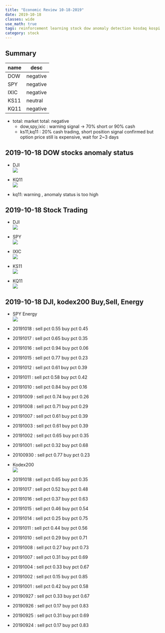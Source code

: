 ```yaml
---
title: "Economic Review 10-18-2019"
date: 2019-10-18
classes: wide
use_math: true
tags: reinforcement learning stock dow anomaly detection kosdaq kospi
category: stock
---
```


## Summary

|name|desc|
|--|--|
|DOW| negative|
|SPY| negative|
|IXIC| negative|
|KS11| neutral|
|KQ11| negative|

- total: market total: negative
    - dow,spy,ixic : warning signal -> 70% short or 90% cash
    - ks11,kq11 : 20% cash trading, short position signal confirmed but option price still is expensive, wait for 2~3 days

## 2019-10-18 DOW stocks anomaly status
- DJI  
![](../../pictures/stock_analysis/20191018_dji.png)  

- KQ11  
![](../../pictures/stock_analysis/20191018_kq11.png)  

- kq11: warning , anomaly status is too high


## 2019-10-18 Stock Trading
- DJI  
![](../../pictures/stock_analysis/20191018_dji_trade.png)  
- SPY  
![](../../pictures/stock_analysis/20191018_spy_trade.png)  
- IXIC  
![](../../pictures/stock_analysis/20191018_ixic_trade.png)  


- KS11  
![](../../pictures/stock_analysis/20191018_ks11_trade.png)  
- KQ11  
![](../../pictures/stock_analysis/20191018_kq11_trade.png)  


## 2019-10-18 DJI, kodex200 Buy,Sell, Energy
- SPY Energy  
![](../../pictures/stock_analysis/20191018_spy_energy.png)  

- 20191018 : sell pct 0.55 buy pct 0.45
- 20191017 : sell pct 0.65 buy pct 0.35
- 20191016 : sell pct 0.94 buy pct 0.06
- 20191015 : sell pct 0.77 buy pct 0.23
- 20191012 : sell pct 0.61 buy pct 0.39
- 20191011 : sell pct 0.58 buy pct 0.42
- 20191010 : sell pct 0.84 buy pct 0.16
- 20191009 : sell pct 0.74 buy pct 0.26
- 20191008 : sell pct 0.71 buy pct 0.29
- 20191007 : sell pct 0.61 buy pct 0.39
- 20191003 : sell pct 0.61 buy pct 0.39
- 20191002 : sell pct 0.65 buy pct 0.35
- 20191001 : sell pct 0.32 buy pct 0.68
- 20100930 : sell pct 0.77 buy pct 0.23

- Kodex200  
![](../../pictures/stock_analysis/20191018_kodex200_energy.png)  

- 20191018 : sell pct 0.65 buy pct 0.35
- 20191017 : sell pct 0.52 buy pct 0.48
- 20191016 : sell pct 0.37 buy pct 0.63
- 20191015 : sell pct 0.46 buy pct 0.54
- 20191014 : sell pct 0.25 buy pct 0.75
- 20191011 : sell pct 0.44 buy pct 0.56
- 20191010 : sell pct 0.29 buy pct 0.71
- 20191008 : sell pct 0.27 buy pct 0.73
- 20191007 : sell pct 0.31 buy pct 0.69
- 20191004 : sell pct 0.33 buy pct 0.67
- 20191002 : sell pct 0.15 buy pct 0.85
- 20191001 : sell pct 0.42 buy pct 0.58
- 20190927 : sell pct 0.33 buy pct 0.67
- 20190926 : sell pct 0.17 buy pct 0.83
- 20190925 : sell pct 0.31 buy pct 0.69
- 20190924 : sell pct 0.17 buy pct 0.83
